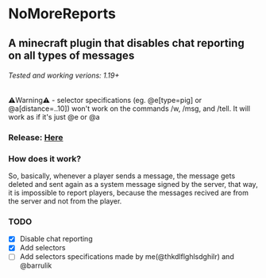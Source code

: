 # NoMoreReports
## A minecraft plugin that disables chat reporting on all types of messages
###### Tested and working verions: 1.19+
⚠️Warning⚠️ - selector specifications (eg. @e[type=pig] or @a[distance=..10]) won't work on the commands /w, /msg, and /tell. It will work as if it's just @e or @a
### Release: [Here](http://https://github.com/thkdlflghlsdghilr/NoMoreMessages/releases "Here")
### How does it work?
So, basically, whenever a player sends a message, the message gets deleted and sent again as a system message signed by the server, that way, it is impossible to report players, because the messages recived are from the server and not from the player.
### TODO
- [x] Disable chat reporting
- [x] Add selectors
- [ ] Add selectors specifications
made by me(@thkdlflghlsdghilr) and @barrulik

